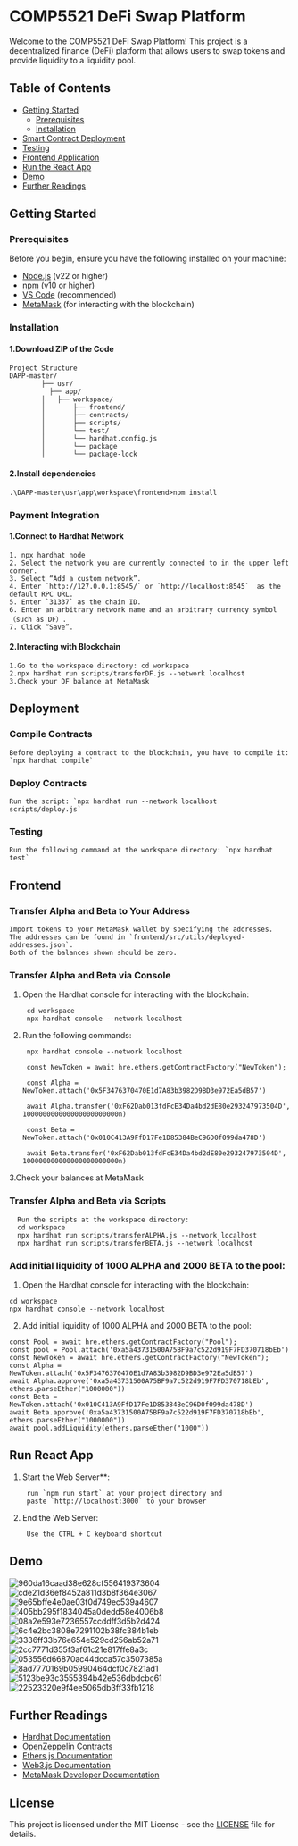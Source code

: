 # COMP5521 DeFi Swap Platform

Welcome to the COMP5521 DeFi Swap Platform! This project is a decentralized finance (DeFi) platform that allows users to swap tokens and provide liquidity to a liquidity pool.

## Table of Contents
- [Getting Started](#getting-started)
  - [Prerequisites](#prerequisites)
  - [Installation](#installation)
- [Smart Contract Deployment](#Deployment)
- [Testing](#testing)
- [Frontend Application](#Frontend)
- [Run the React App](Run-React-App)
- [Demo](Demo)
- [Further Readings](#further-readings)

## Getting Started

### Prerequisites
Before you begin, ensure you have the following installed on your machine:
- [Node.js](https://nodejs.org/) (v22 or higher)
- [npm](https://www.npmjs.com/) (v10 or higher)
- [VS Code](https://code.visualstudio.com/) (recommended)
- [MetaMask](https://metamask.io/) (for interacting with the blockchain)

### Installation

#### 1.Download ZIP of the Code
    Project Structure
    DAPP-master/
            ├── usr/                                       
              ├── app/           
            │   ├── workspace/                                   
            │       ├── frontend/
            │       ├── contracts/       
            │       ├── scripts/           
            │       └── test/
            │       └── hardhat.config.js
            │       └── package
            │       └── package-lock               
        
#### 2.Install dependencies
    .\DAPP-master\usr\app\workspace\frontend>npm install

### Payment Integration

#### 1.Connect to Hardhat Network
    1. npx hardhat node
    2. Select the network you are currently connected to in the upper left corner.
    3. Select “Add a custom network”.
    4. Enter `http://127.0.0.1:8545/` or `http://localhost:8545`  as the default RPC URL.
    5. Enter `31337` as the chain ID.
    6. Enter an arbitrary network name and an arbitrary currency symbol（such as DF）.
    7. Click “Save”.

#### 2.Interacting with Blockchain 
    1.Go to the workspace directory: cd workspace
    2.npx hardhat run scripts/transferDF.js --network localhost
    3.Check your DF balance at MetaMask

## Deployment

### Compile Contracts

    Before deploying a contract to the blockchain, you have to compile it: `npx hardhat compile`

### Deploy Contracts

    Run the script: `npx hardhat run --network localhost scripts/deploy.js`

### Testing

    Run the following command at the workspace directory: `npx hardhat test`

## Frontend

### Transfer Alpha and Beta to Your Address

    Import tokens to your MetaMask wallet by specifying the addresses. 
    The addresses can be found in `frontend/src/utils/deployed-addresses.json`. 
    Both of the balances shown should be zero.

### Transfer Alpha and Beta via Console

1. Open the Hardhat console for interacting with the blockchain:

        cd workspace
        npx hardhat console --network localhost
    
2. Run the following commands:

        npx hardhat console --network localhost
        
        const NewToken = await hre.ethers.getContractFactory("NewToken");
        
        const Alpha = NewToken.attach('0x5F3476370470E1d7A83b3982D9BD3e972Ea5dB57')
        
        await Alpha.transfer('0xF62Dab013fdFcE34Da4bd2dE80e293247973504D', 100000000000000000000000n)
        
        const Beta = NewToken.attach('0x010C413A9FfD17Fe1D85384BeC96D0f099da478D')
        
        await Beta.transfer('0xF62Dab013fdFcE34Da4bd2dE80e293247973504D', 100000000000000000000000n)

3.Check your balances at MetaMask

### Transfer Alpha and Beta via Scripts

      Run the scripts at the workspace directory:
      cd workspace
      npx hardhat run scripts/transferALPHA.js --network localhost
      npx hardhat run scripts/transferBETA.js --network localhost
    
### Add initial liquidity of 1000 ALPHA and 2000 BETA to the pool:

   1. Open the Hardhat console for interacting with the blockchain:
      
    cd workspace
    npx hardhat console --network localhost

   2. Add initial liquidity of 1000 ALPHA and 2000 BETA to the pool:
      
    const Pool = await hre.ethers.getContractFactory("Pool");
    const pool = Pool.attach('0xa5a43731500A75BF9a7c522d919F7FD370718bEb')
    const NewToken = await hre.ethers.getContractFactory("NewToken");
    const Alpha = NewToken.attach('0x5F3476370470E1d7A83b3982D9BD3e972Ea5dB57')
    await Alpha.approve('0xa5a43731500A75BF9a7c522d919F7FD370718bEb', ethers.parseEther("1000000"))
    const Beta = NewToken.attach('0x010C413A9FfD17Fe1D85384BeC96D0f099da478D')
    await Beta.approve('0xa5a43731500A75BF9a7c522d919F7FD370718bEb', ethers.parseEther("1000000"))
    await pool.addLiquidity(ethers.parseEther("1000"))
     
## Run React App
1. Start the Web Server**:
    
        run `npm run start` at your project directory and
        paste `http://localhost:3000` to your browser
2. End the Web Server:
   
        Use the CTRL + C keyboard shortcut

## Demo 
![960da16caad38e628cf556419373604](https://github.com/user-attachments/assets/29499df5-2dd2-4461-8400-0ad7416d0f20)
![cde21d36ef8452a811d3b8f364e3067](https://github.com/user-attachments/assets/ebcf5ed0-a2bb-41cc-9ddf-61f1f58280f7)
![9e65bffe4e0ae03f0d749ec539a4607](https://github.com/user-attachments/assets/66c4933e-6c6d-44fb-872a-8440a64fd3ac)
![405bb295f1834045a0dedd58e4006b8](https://github.com/user-attachments/assets/af7a3cfd-c304-40a2-870a-d9b2dd99ede9)
![08a2e593e7236557ccddff3d5b2d424](https://github.com/user-attachments/assets/668ed129-bede-4118-bc4b-40c99661c786)
![6c4e2bc3808e7291102b38fc384b1eb](https://github.com/user-attachments/assets/21228082-75ab-45ba-8bb9-f775c84f8da1)
![3336ff33b76e654e529cd256ab52a71](https://github.com/user-attachments/assets/cc0211a2-87cc-4c5f-a6b9-f1b172780b3a)
![2cc7771d355f3af61c21e817ffe8a3c](https://github.com/user-attachments/assets/02c413db-d3cf-483b-9f34-de7355aec52d)
![053556d66870ac44dcca57c3507385a](https://github.com/user-attachments/assets/1074ae62-01da-47f0-9d2f-79b72887af74)
![8ad7770169b05990464dcf0c7821ad1](https://github.com/user-attachments/assets/a19da82a-7896-44da-baf6-1d4bfc2d28ee)
![5123be93c3555394b42e536dbdcbc61](https://github.com/user-attachments/assets/922822b3-b832-4a20-92d2-e378afa86680)
![22523320e9f4ee5065db3ff33fb1218](https://github.com/user-attachments/assets/6aad292c-1e83-4987-b2ec-338077d22577)

## Further Readings
- [Hardhat Documentation](https://hardhat.org/)
- [OpenZeppelin Contracts](https://openzeppelin.com/contracts/)
- [Ethers.js Documentation](https://docs.ethers.io/)
- [Web3.js Documentation](https://web3js.readthedocs.io/)
- [MetaMask Developer Documentation](https://docs.metamask.io/)

## License
This project is licensed under the MIT License - see the [LICENSE](LICENSE) file for details.
